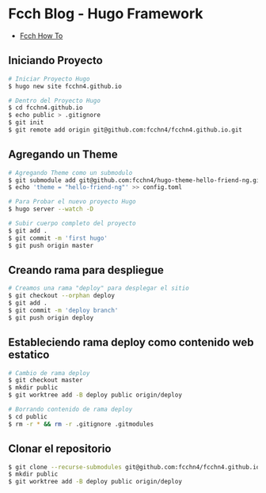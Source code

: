 # Fcch Blog - Hugo Framework

- [Fcch How To](https://blog.fcch.xyz/posts/2020/01/blog-con-hugo-framework-y-github-pages/)

## Iniciando Proyecto 

```bash
# Iniciar Proyecto Hugo
$ hugo new site fcchn4.github.io

# Dentro del Proyecto Hugo
$ cd fcchn4.github.io
$ echo public > .gitignore
$ git init
$ git remote add origin git@github.com:fcchn4/fcchn4.github.io.git
```

## Agregando un Theme

```bash
# Agregando Theme como un submodulo
$ git submodule add git@github.com:fcchn4/hugo-theme-hello-friend-ng.git themes/hello-friend-ng
$ echo 'theme = "hello-friend-ng"' >> config.toml

# Para Probar el nuevo proyecto Hugo
$ hugo server --watch -D

# Subir cuerpo completo del proyecto
$ git add .
$ git commit -m 'first hugo'
$ git push origin master
```

## Creando rama para despliegue

```bash
# Creamos una rama "deploy" para desplegar el sitio
$ git checkout --orphan deploy
$ git add .
$ git commit -m 'deploy branch'
$ git push origin deploy 
```

## Estableciendo rama deploy como contenido web estatico

```bash
# Cambio de rama deploy
$ git checkout master
$ mkdir public
$ git worktree add -B deploy public origin/deploy

# Borrando contenido de rama deploy
$ cd public
$ rm -r * && rm -r .gitignore .gitmodules
```

## Clonar el repositorio

```bash
$ git clone --recurse-submodules git@github.com:fcchn4/fcchn4.github.io.git
$ mkdir public
$ git worktree add -B deploy public origin/deploy
```
